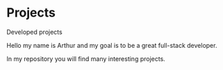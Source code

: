 # Projects
 Developed projects

Hello my name is Arthur and my goal is to be a great full-stack developer.

In my repository you will find many interesting projects.